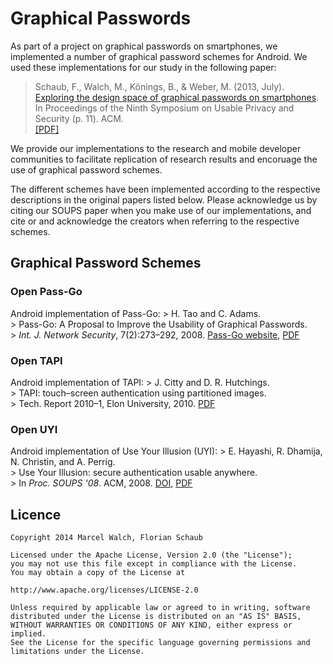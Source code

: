 # Graphical Passwords

As part of a project on graphical passwords on smartphones, we implemented a number of graphical password schemes for Android. 
We used these implementations for our study in the following paper:

>  Schaub, F., Walch, M., Könings, B., & Weber, M. (2013, July).<br>
>  [Exploring the design space of graphical passwords on smartphones](http://dl.acm.org/citation.cfm?id=2501615).<br>
>  In Proceedings of the Ninth Symposium on Usable Privacy and Security (p. 11). ACM.<br>
>  [[PDF]](http://cups.cs.cmu.edu/soups/2013/proceedings/a11_Schaub.pdf)

We provide our implementations to the research and mobile developer communities to facilitate replication of research results and encoruage the use of graphical password schemes.

The different schemes have been implemented according to the respective descriptions in the original papers listed below. Please acknowledge us by citing our SOUPS paper when you make use of our implementations, and cite or and acknowledge the creators when referring to the respective schemes.

## Graphical Password Schemes

### Open Pass-Go

Android implementation of Pass-Go:
    >  H. Tao and C. Adams.<br> 
    >  Pass-Go: A Proposal to Improve the Usability of Graphical Passwords.<br>
    >  <i>Int. J. Network Security</i>, 7(2):273–292, 2008.
	[Pass-Go website](http://passgo.ca/), [PDF](http://passgo.ca/)

### Open TAPI
Android implementation of TAPI:
    >  J. Citty and D. R. Hutchings.<br> 
    >  TAPI: touch–screen authentication using partitioned images.<br>
    >  Tech. Report 2010–1, Elon University, 2010.
	[PDF](http://facstaff.elon.edu/dhutchings/papers/citty2010tapi.pdf)

### Open UYI
Android implementation of Use Your Illusion (UYI):
    >  E. Hayashi, R. Dhamija, N. Christin, and A. Perrig.<br> 
    >  Use Your Illusion: secure authentication usable anywhere.<br>
    >  In <i>Proc. SOUPS '08</i>. ACM, 2008.
	[DOI](http://dx.doi.org/10.1145/1408664.1408670), [PDF](http://cups.cs.cmu.edu/soups/2008/proceedings/p35Hayashi.pdf)
	

## Licence

    Copyright 2014 Marcel Walch, Florian Schaub

    Licensed under the Apache License, Version 2.0 (the "License");
    you may not use this file except in compliance with the License.
    You may obtain a copy of the License at

    http://www.apache.org/licenses/LICENSE-2.0

    Unless required by applicable law or agreed to in writing, software
    distributed under the License is distributed on an "AS IS" BASIS,
    WITHOUT WARRANTIES OR CONDITIONS OF ANY KIND, either express or implied.
    See the License for the specific language governing permissions and
    limitations under the License.
